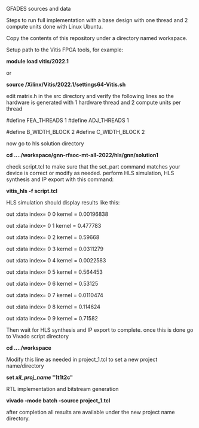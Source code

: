 GFADES sources and data

Steps to run full implementation with a base design with one thread and 2 compute units done with Linux Ubuntu.

Copy the contents of this repository under a directory named workspace.

Setup path to the Vitis FPGA tools, for example:

**module load vitis/2022.1**

or

**source <path to tools>/Xilinx/Vitis/2022.1/settings64-Vitis.sh**

edit matrix.h in the src directory and verify the following lines so the hardware is generated
with 1 hardware thread and 2 compute units per thread

#define FEA_THREADS 1
#define ADJ_THREADS 1

#define B_WIDTH_BLOCK 2 
#define C_WIDTH_BLOCK 2

now go to hls solution directory

**cd ..../workspace/gnn-rfsoc-mt-all-2022/hls/gnn/solution1**

check script.tcl to make sure that the set_part command matches your device is correct or modify as needed.
perform HLS simulation, HLS synthesis and IP export with this command:

**vitis_hls -f script.tcl**

HLS simulation should display results like this:

out :data index= 0 0 kernel = 0.00196838

out :data index= 0 1 kernel = 0.477783

out :data index= 0 2 kernel = 0.59668

out :data index= 0 3 kernel = 0.0311279

out :data index= 0 4 kernel = 0.0022583

out :data index= 0 5 kernel = 0.564453

out :data index= 0 6 kernel = 0.53125

out :data index= 0 7 kernel = 0.0110474

out :data index= 0 8 kernel = 0.114624

out :data index= 0 9 kernel = 0.71582

Then wait for HLS synthesis and IP export to complete.
once this is done go to Vivado script directory

**cd ..../workspace**

Modify this line as needed in project_1.tcl to set a new project name/directory 

**set _xil_proj_name_ "1t1t2c"**

RTL implementation and bitstream generation

**vivado -mode batch -source project_1.tcl**  

after completion all results are available under the new project name directory.
